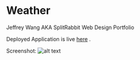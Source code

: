 # Weather
Jeffrey Wang AKA SplitRabbit Web Design Portfolio

Deployed Application is live [here](https://splitrabbit.github.io/Portfolio-V2/) .

Screenshot: ![alt text](./Deployed.png "Deployed Application")